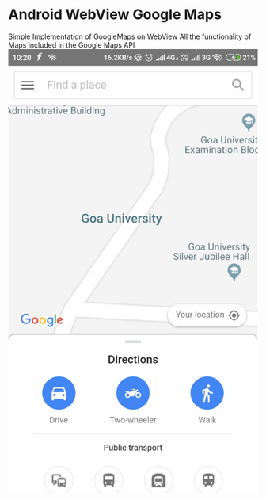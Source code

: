 # Android WebView Google Maps
Simple Implementation of GoogleMaps on WebView
All the functionality of Maps included in the Google Maps API
![screen](https://github.com/joshuafernandes1996/Android_WebView_Google_Maps/blob/master/Screen.jpeg)
